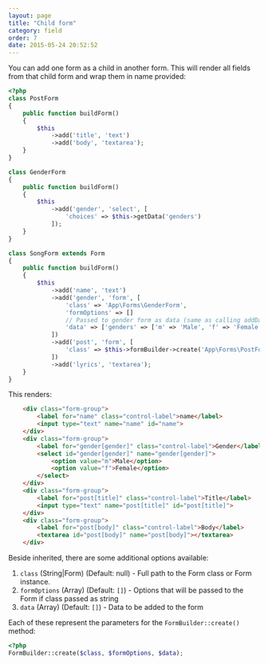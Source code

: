 ```yaml
---
layout: page
title: "Child form"
category: field
order: 7
date: 2015-05-24 20:52:52
---
```


You can add one form as a child in another form. This will render all fields from that child form and wrap them in name provided:

``` php
<?php
class PostForm
{
    public function buildForm()
    {
        $this
            ->add('title', 'text')
            ->add('body', 'textarea');
    }
}

class GenderForm
{
    public function buildForm()
    {
        $this
            ->add('gender', 'select', [
                'choices' => $this->getData('genders')
            ]);
    }
}

class SongForm extends Form
{
    public function buildForm()
    {
        $this
            ->add('name', 'text')
            ->add('gender', 'form', [
                'class' => 'App\Forms\GenderForm',
                'formOptions' => []
                // Passed to gender form as data (same as calling addData($data) method),
                'data' => ['genders' => ['m' => 'Male', 'f' => 'Female']]
            ])
            ->add('post', 'form', [
                'class' => $this->formBuilder->create('App\Forms\PostForm')
            ])
            ->add('lyrics', 'textarea');
    }
}
```

This renders:
```html
    <div class="form-group">
        <label for="name" class="control-label">name</label>
        <input type="text" name="name" id="name">
    </div>
    <div class="form-group">
        <label for="gender[gender]" class="control-label">Gender</label>
        <select id="gender[gender]" name="gender[gender]">
            <option value="m">Male</option>
            <option value="f">Female</option>
        </select>
    </div>
    <div class="form-group">
        <label for="post[title]" class="control-label">Title</label>
        <input type="text" name="post[title]" id="post[title]">
    </div>
    <div class="form-group">
        <label for="post[body]" class="control-label">Body</label>
        <textarea id="post[body]" name="post[body]"></textarea>
    </div>
```

Beside inherited, there are some additional options available:

1. `class` (String|Form) (Default: null) - Full path to the Form class or Form instance.
2. `formOptions` (Array) (Default: `[]`) - Options that will be passed to the Form if class passed as string
3. `data` (Array) (Default: `[]`) - Data to be added to the form

Each of these represent the parameters for the `FormBuilder::create()` method:

```php
<?php
FormBuilder::create($class, $formOptions, $data);
```
